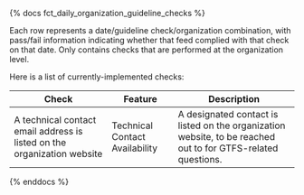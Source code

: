 {% docs fct_daily_organization_guideline_checks %}

Each row represents a date/guideline check/organization combination, with pass/fail
information indicating whether that feed complied with that check on that date.
Only contains checks that are performed at the organization level.


Here is a list of currently-implemented checks:

| Check | Feature | Description |
| ------------------------------------ |---------|------------ |
| A technical contact email address is listed on the organization website | Technical Contact Availability | A designated contact is listed on the organization website, to be reached out to for GTFS-related questions. |
{% enddocs %}
